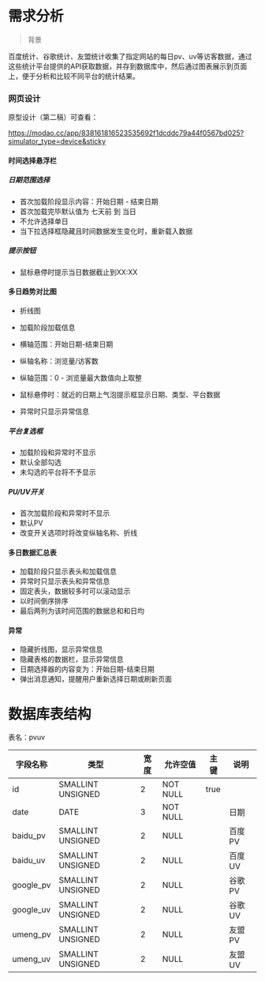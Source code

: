 # 需求分析

> 背景

百度统计、谷歌统计、友盟统计收集了指定网站的每日pv、uv等访客数据，通过这些统计平台提供的API获取数据，并存到数据库中，然后通过图表展示到页面上，便于分析和比较不同平台的统计结果。

### 网页设计

原型设计（第二稿）可查看：

https://modao.cc/app/838161816523535692f1dcddc79a44f0567bd025?simulator_type=device&sticky

#### 时间选择悬浮栏

##### 日期范围选择

* 首次加载阶段显示内容：开始日期 - 结束日期
* 首次加载完毕默认值为 七天前 到 当日
* 不允许选择单日
* 当下拉选择框隐藏且时间数据发生变化时，重新载入数据

##### 提示按钮

* 鼠标悬停时提示当日数据截止到XX:XX

####  多日趋势对比图

* 折线图
* 加载阶段加载信息
* 横轴范围：开始日期-结束日期

* 纵轴名称：浏览量/访客数
* 纵轴范围：0 - 浏览量最大数值向上取整
* 鼠标悬停时：就近的日期上气泡提示框显示日期、类型、平台数据
* 异常时只显示异常信息

##### 平台复选框

* 加载阶段和异常时不显示
* 默认全部勾选
* 未勾选的平台将不予显示

##### PU/UV开关

* 首次加载阶段和异常时不显示
* 默认PV
* 改变开关选项时将改变纵轴名称、折线

#### 多日数据汇总表

* 加载阶段只显示表头和加载信息
* 异常时只显示表头和异常信息
* 固定表头，数据较多时可以滚动显示
* 以时间倒序排序
* 最后两列为该时间范围的数据总和和日均

#### 异常

* 隐藏折线图，显示异常信息
* 隐藏表格的数据栏，显示异常信息
* 日期选择器的内容变为：开始日期-结束日期
* 弹出消息通知，提醒用户重新选择日期或刷新页面



# 数据库表结构

表名：pvuv

| 字段名称  | 类型              | 宽度 | 允许空值 | 主键 | 说明   |
| --------- | ----------------- | ---- | -------- | ---- | ------ |
| id        | SMALLINT UNSIGNED | 2    | NOT NULL | true |        |
| date      | DATE              | 3    | NOT NULL |      | 日期   |
| baidu_pv  | SMALLINT UNSIGNED | 2    | NULL     |      | 百度PV |
| baidu_uv  | SMALLINT UNSIGNED | 2    | NULL     |      | 百度UV |
| google_pv | SMALLINT UNSIGNED | 2    | NULL     |      | 谷歌PV |
| google_uv | SMALLINT UNSIGNED | 2    | NULL     |      | 谷歌UV |
| umeng_pv  | SMALLINT UNSIGNED | 2    | NULL     |      | 友盟PV |
| umeng_uv  | SMALLINT UNSIGNED | 2    | NULL     |      | 友盟UV |


